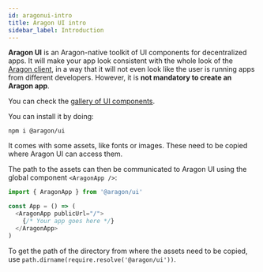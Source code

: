 ```yaml
---
id: aragonui-intro
title: Aragon UI intro
sidebar_label: Introduction
---
```


**Aragon UI** is an Aragon-native toolkit of UI components for decentralized apps. It will make your app look consistent with the whole look of the [Aragon client](client.md), in a way that it will not even look like the user is running apps from different developers. However, it is **not mandatory to create an Aragon app**.

You can check the [gallery of UI components](http://ui.aragon.org/).

You can install it by doing:
```
npm i @aragon/ui
```

It comes with some assets, like fonts or images. These need to be copied where Aragon UI can access them.

The path to the assets can then be communicated to Aragon UI using the global component `<AragonApp />`:

```javascript
import { AragonApp } from '@aragon/ui'

const App = () => (
  <AragonApp publicUrl="/">
    {/* Your app goes here */}
  </AragonApp>
)
```

To get the path of the directory from where the assets need to be copied, use `path.dirname(require.resolve('@aragon/ui'))`.